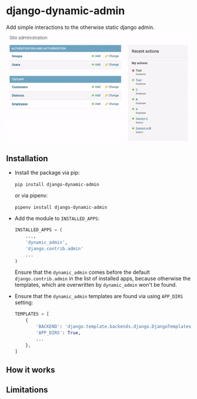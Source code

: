 # django-dynamic-admin

Add simple interactions to the otherwise static django admin.
![Demo Animation](docs/demo.gif "Demo")

## Installation

- Install the package via pip:
  
    ```pip install django-dynamic-admin```
    
    or via pipenv:

    ```pipenv install django-dynamic-admin```
- Add the module to `INSTALLED_APPS`:
    ```python
    INSTALLED_APPS = (
        ...,
        'dynamic_admin',
        'django.contrib.admin'
        ...
    )    
    ```
    Ensure that the `dynamic_admin` comes before the 
    default `django.contrib.admin` in the list of installed apps,
    because otherwise the templates, which are overwritten by `dynamic_admin`
    won't be found.
- Ensure that the `dynamic_admin` templates are found via using `APP_DIRS` setting:
  ```python
  TEMPLATES = [
      {
          'BACKEND': 'django.template.backends.django.DjangoTemplates',
          'APP_DIRS': True,
          ...
      },
  ]
  ```

## How it works

## Limitations


## 
